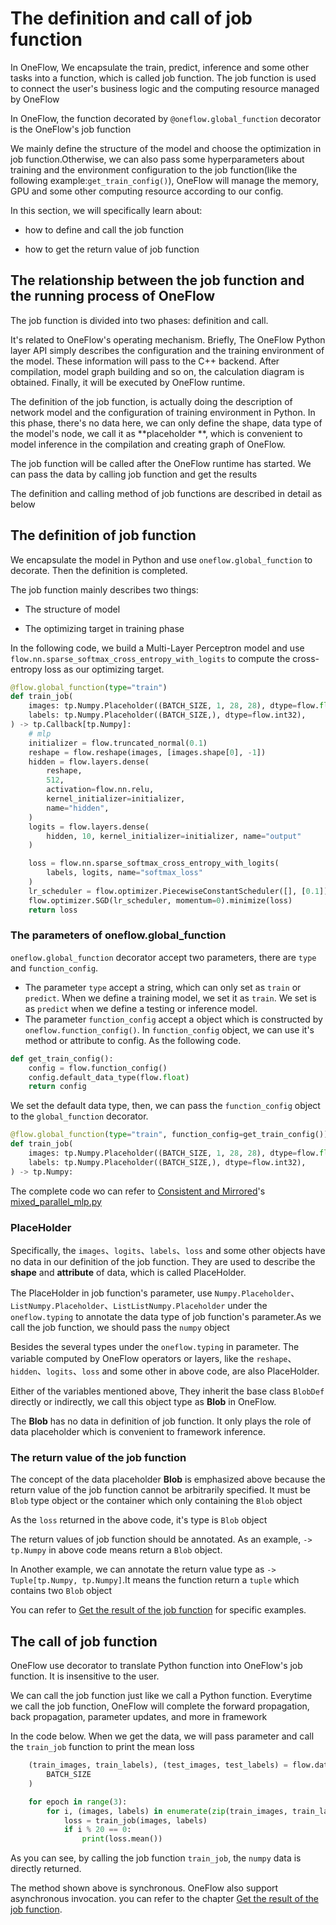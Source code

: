 # The definition and call of job function

In OneFlow, We encapsulate the train, predict, inference and some other tasks into a function, which is called job function. The job function is used to connect the user's business logic and the computing resource managed by OneFlow

In OneFlow, the function decorated by `@oneflow.global_function` decorator is the OneFlow's job function

We mainly define the structure of the model and choose the optimization in job function.Otherwise, we can also pass some hyperparameters about training and the environment configuration to the job function(like the following example:`get_train_config()`), OneFlow will manage the memory, GPU and some other computing resource according to our config.

In this section, we will specifically learn about:

* how to define and call the job function

* how to get the return value of job function

## The relationship between the job function and the running process of OneFlow

The job function is divided into two phases: definition and call.

It's related to OneFlow's operating mechanism. Briefly, The OneFlow Python layer API simply describes the configuration and the training environment of the model. These information will pass to the C++ backend. After compilation, model graph building and so on, the calculation diagram is obtained. Finally, it will be executed by OneFlow runtime.

The definition of the job function, is actually doing the description of network model and the configuration of training environment in Python. In this phase, there's no data here, we can only define the shape, data type of the model's node, we call it as  **placeholder **, which is convenient to model inference in the compilation and creating graph of OneFlow.

The job function will be called after the OneFlow runtime has started. We can pass the data by calling job function and get the results

The definition and calling method of job functions are described in detail as below

## The definition of job function

We encapsulate the model in Python and use `oneflow.global_function` to decorate. Then the definition is completed.

The job function mainly describes two things:

* The structure of model

* The optimizing target in training phase

In the following code, we build a Multi-Layer Perceptron model and use `flow.nn.sparse_softmax_cross_entropy_with_logits` to compute the cross-entropy loss as our optimizing target.

```python
@flow.global_function(type="train")
def train_job(
    images: tp.Numpy.Placeholder((BATCH_SIZE, 1, 28, 28), dtype=flow.float),
    labels: tp.Numpy.Placeholder((BATCH_SIZE,), dtype=flow.int32),
) -> tp.Callback[tp.Numpy]:
    # mlp
    initializer = flow.truncated_normal(0.1)
    reshape = flow.reshape(images, [images.shape[0], -1])
    hidden = flow.layers.dense(
        reshape,
        512,
        activation=flow.nn.relu,
        kernel_initializer=initializer,
        name="hidden",
    )
    logits = flow.layers.dense(
        hidden, 10, kernel_initializer=initializer, name="output"
    )

    loss = flow.nn.sparse_softmax_cross_entropy_with_logits(
        labels, logits, name="softmax_loss"
    )
    lr_scheduler = flow.optimizer.PiecewiseConstantScheduler([], [0.1])
    flow.optimizer.SGD(lr_scheduler, momentum=0).minimize(loss)
    return loss
```

### The parameters of oneflow.global_function

`oneflow.global_function` decorator accept two parameters, there are `type` and `function_config`. 

- The parameter `type` accept a string, which can only set as `train` or `predict`. When we define a training model, we set it as `train`. We set is as `predict` when we define a testing or inference model. 
- The parameter `function_config` accept a object which is constructed by `oneflow.function_config()`. In `function_config` object, we can use it's method or attribute to config. As the following code. 

```python
def get_train_config():
    config = flow.function_config()
    config.default_data_type(flow.float)
    return config
```

We set the default data type, then, we can pass the `function_config` object to the `global_function` decorator. 

```python
@flow.global_function(type="train", function_config=get_train_config())
def train_job(
    images: tp.Numpy.Placeholder((BATCH_SIZE, 1, 28, 28), dtype=flow.float),
    labels: tp.Numpy.Placeholder((BATCH_SIZE,), dtype=flow.int32),
) -> tp.Numpy:
```

The complete code wo can refer to [Consistent and Mirrored](https://docs.oneflow.org/extended_topics/consistent_mirrored.html)'s  [mixed_parallel_mlp.py](https://docs.oneflow.org/code/extended_topics/mixed_parallel_mlp.py)

### PlaceHolder

Specifically, the `images`、`logits`、`labels`、`loss` and some other objects have no data in our definition of the job function. They are used to describe the **shape** and **attribute** of data, which is called PlaceHolder.

The PlaceHolder in job function's parameter, use `Numpy.Placeholder`、`ListNumpy.Placeholder`、`ListListNumpy.Placeholder` under the `oneflow.typing` to annotate the data type of job function's parameter.As we call the job function, we should pass the `numpy` object

Besides the several types under the `oneflow.typing` in parameter. The variable computed by OneFlow operators or layers, like the `reshape`、`hidden`、`logits`、`loss` and some other in above code, are also PlaceHolder.

Either of the variables mentioned above, They inherit the base class `BlobDef` directly or indirectly, we call this object type as **Blob** in OneFlow. 

The **Blob** has no data in definition of job function. It only plays the role of data placeholder which is convenient to framework inference.

### The return value of the job function

The concept of the data placeholder **Blob** is emphasized above because the return value of the job function cannot be arbitrarily specified. It must be `Blob` type object or the container which only containing the `Blob` object

As the `loss` returned in the above code, it's type is `Blob` object

The return values of job function should be annotated. As an example, `-> tp.Numpy` in above code means return a `Blob` object.

In Another example, we can annotate the return value type as `-> Tuple[tp.Numpy, tp.Numpy]`.It means the function return a `tuple` which contains two `Blob` object

You can refer to [Get the result of the job function](../basics_topics/async_get.md) for specific examples.

## The call of job function

OneFlow use decorator to translate Python function into OneFlow's job function. It is insensitive to the user.

We can call the job function just like we call a Python function. Everytime we call the job function, OneFlow will complete the forward propagation, back propagation, parameter updates, and more in framework

In the code below. When we get the data, we will pass parameter and call the `train_job` function to print the mean loss

```python
    (train_images, train_labels), (test_images, test_labels) = flow.data.load_mnist(
        BATCH_SIZE
    )

    for epoch in range(3):
        for i, (images, labels) in enumerate(zip(train_images, train_labels)):
            loss = train_job(images, labels)
            if i % 20 == 0:
                print(loss.mean())
```

As you can see, by calling the job function `train_job`, the `numpy` data is directly returned.

The method shown above is synchronous. OneFlow also support asynchronous invocation. you can refer to the chapter [Get the result of the job function](../basics_topics/async_get.md).

